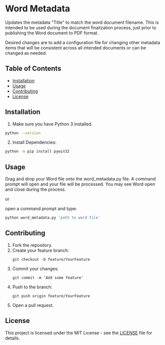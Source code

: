 # Word Metadata

Updates the metadata "Title" to match the word document filename. This is intended to be used during
the document finalization process, just prior to publishing the Word document to PDF format. 

Desired changes are to add a configuration file for changing other metadata items
that will be consistent across all intended documents or can be changed as needed. 

## Table of Contents

- [Installation](#installation)
- [Usage](#usage)
- [Contributing](#contributing)
- [License](#license)

## Installation

1. Make sure you have Python 3 installed.

```bash
python --version
```

2. Install Dependencies:

```bash
python -m pip install pywin32
```

## Usage

Drag and drop your Word file onto the word_metadata.py file. A command
prompt will open and your file will be processed. You may see Word open and close during the process.

or

open a command prompt and type:

```bash
python word_metadata.py 'path to word file'
```

## Contributing

1. Fork the repository.
2. Create your feature branch:
   ```
   git checkout -b feature/YourFeature
   ```
3. Commit your changes:
   ```
   git commit -m 'Add some feature'
   ```
4. Push to the branch:
   ```
   git push origin feature/YourFeature
   ```
5. Open a pull request.

## License

This project is licensed under the MIT License - see the [LICENSE](LICENSE) file for details.

